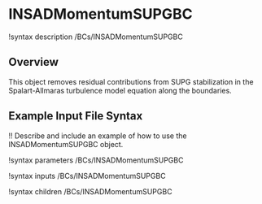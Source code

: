 # INSADMomentumSUPGBC

!syntax description /BCs/INSADMomentumSUPGBC

## Overview

This object removes residual contributions from SUPG stabilization in the Spalart-Allmaras
turbulence model equation along the boundaries.

## Example Input File Syntax

!! Describe and include an example of how to use the INSADMomentumSUPGBC object.

!syntax parameters /BCs/INSADMomentumSUPGBC

!syntax inputs /BCs/INSADMomentumSUPGBC

!syntax children /BCs/INSADMomentumSUPGBC

